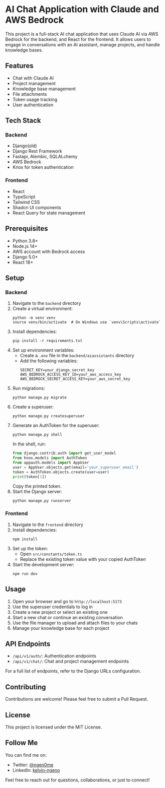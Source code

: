 # AI Chat Application with Claude and AWS Bedrock

This project is a full-stack AI chat application that uses Claude AI via AWS Bedrock for the backend, and React for the frontend. It allows users to engage in conversations with an AI assistant, manage projects, and handle knowledge bases.

## Features

- Chat with Claude AI
- Project management
- Knowledge base management
- File attachments
- Token usage tracking
- User authentication

## Tech Stack

### Backend

- Django(old)
- Django Rest Framework
- Fastapi, Alembic, SQLALchemy
- AWS Bedrock
- Knox for token authentication

### Frontend

- React
- TypeScript
- Tailwind CSS
- Shadcn UI components
- React Query for state management

## Prerequisites

- Python 3.8+
- Node.js 14+
- AWS account with Bedrock access
- Django 5.0+
- React 18+

## Setup

### Backend

1. Navigate to the `backend` directory
2. Create a virtual environment:
   ```
   python -m venv venv
   source venv/bin/activate  # On Windows use `venv\Scripts\activate`
   ```
3. Install dependencies:
   ```
   pip install -r requirements.txt
   ```
4. Set up environment variables:
   - Create a `.env` file in the `backend/aiassistants` directory
   - Add the following variables:
     ```
     SECRET_KEY=your_django_secret_key
     AWS_BEDROCK_ACCESS_KEY_ID=your_aws_access_key
     AWS_BEDROCK_SECRET_ACCESS_KEY=your_aws_secret_key
     ```
5. Run migrations:
   ```
   python manage.py migrate
   ```
6. Create a superuser:
   ```
   python manage.py createsuperuser
   ```
7. Generate an AuthToken for the superuser:
   ```
   python manage.py shell
   ```
   In the shell, run:
   ```python
   from django.contrib.auth import get_user_model
   from knox.models import AuthToken
   from appauth.models import AppUser
   user = AppUser.objects.get(email='your_superuser_email')
   token = AuthToken.objects.create(user=user)
   print(token[1])
   ```
   Copy the printed token.
8. Start the Django server:
   ```
   python manage.py runserver
   ```

### Frontend

1. Navigate to the `frontend` directory
2. Install dependencies:
   ```
   npm install
   ```
3. Set up the token:
   - Open `src/constants/token.ts`
   - Replace the existing token value with your copied AuthToken
4. Start the development server:
   ```
   npm run dev
   ```

## Usage

1. Open your browser and go to `http://localhost:5173`
2. Use the superuser credentials to log in
3. Create a new project or select an existing one
4. Start a new chat or continue an existing conversation
5. Use the file manager to upload and attach files to your chats
6. Manage your knowledge base for each project

## API Endpoints

- `/api/v1/auth/`: Authentication endpoints
- `/api/v1/chat/`: Chat and project management endpoints

For a full list of endpoints, refer to the Django URLs configuration.

## Contributing

Contributions are welcome! Please feel free to submit a Pull Request.

## License

This project is licensed under the MIT License.

## Follow Me

You can find me on:

- Twitter: [@ngen0me](https://twitter.com/_ngenome)
- LinkedIn: [kelvin-ngeno](https://linkedin.com/in/kelvin-ngeno)

Feel free to reach out for questions, collaborations, or just to connect!
